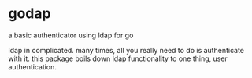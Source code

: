 # godap

a basic authenticator using ldap for go

ldap in complicated. many times, all you really need to do is authenticate with it.
this package boils down ldap functionality to one thing, user authentication.
